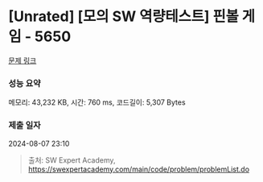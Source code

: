 # [Unrated] [모의 SW 역량테스트] 핀볼 게임 - 5650 

[문제 링크](https://swexpertacademy.com/main/code/problem/problemDetail.do?contestProbId=AWXRF8s6ezEDFAUo) 

### 성능 요약

메모리: 43,232 KB, 시간: 760 ms, 코드길이: 5,307 Bytes

### 제출 일자

2024-08-07 23:10



> 출처: SW Expert Academy, https://swexpertacademy.com/main/code/problem/problemList.do